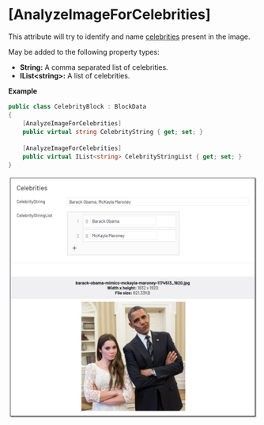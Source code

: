# [AnalyzeImageForCelebrities]
This attribute will try to identify and name [celebrities](https://docs.microsoft.com/en-us/azure/cognitive-services/computer-vision/concept-detecting-domain-content) present in the image.

May be added to the following property types:

- **String:** A comma separated list of celebrities.
- **IList&lt;string&gt;:** A list of celebrities.

**Example**
``` C#
public class CelebrityBlock : BlockData
{
    [AnalyzeImageForCelebrities]
    public virtual string CelebrityString { get; set; }

    [AnalyzeImageForCelebrities]
    public virtual IList<string> CelebrityStringList { get; set; }
}
```
![Celebrities](./img/Celebrities.jpg)